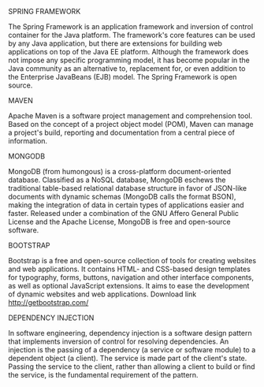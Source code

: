 SPRING FRAMEWORK

The Spring Framework is an application framework and inversion of control container for the Java platform. 
The framework's core features can be used by any Java application, but there are extensions for building web 
applications on top of the Java EE platform. Although the framework does not impose any specific programming model,
it has become popular in the Java community as an alternative to, replacement for, or even addition to the Enterprise
JavaBeans (EJB) model. The Spring Framework is open source.

MAVEN

Apache Maven is a software project management and comprehension tool. Based on the concept of a project object model (POM), Maven can manage a project's build, reporting and documentation from a central piece of information.

MONGODB

MongoDB (from humongous) is a cross-platform document-oriented database. Classified as a NoSQL database, MongoDB eschews the traditional table-based relational database structure in favor of JSON-like documents with dynamic schemas (MongoDB calls the format BSON), making the integration of data in certain types of applications easier and faster. Released under a combination of the GNU Affero General Public License and the Apache License, MongoDB is free and open-source software.

BOOTSTRAP

Bootstrap is a free and open-source collection of tools for creating websites and web applications. It contains HTML- and CSS-based design templates for typography, forms, buttons, navigation and other interface components, as well as optional JavaScript extensions. It aims to ease the development of dynamic websites and web applications.
Download link http://getbootstrap.com/

DEPENDENCY INJECTION

In software engineering, dependency injection is a software design pattern that implements inversion of control for resolving dependencies. An injection is the passing of a dependency (a service or software module) to a dependent object (a client). The service is made part of the client's state. Passing the service to the client, rather than allowing a client to build or find the service, is the fundamental requirement of the pattern.




